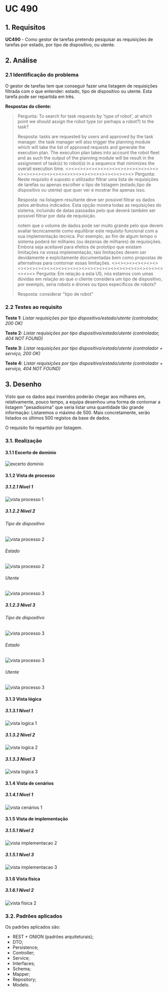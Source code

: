 # UC 490

## 1. Requisitos

**UC490** - Como gestor de tarefas pretendo pesquisar as requisições de tarefas por estado, por tipo de dispositivo, ou utente.

## 2. Análise

### 2.1 Identificação do problema

O gestor de tarefas tem que conseguir fazer uma listagem de requisições filtrada com o que entender: estado, tipo de dispositivo ou utente. Esta tarefa pode ser repartida em três.

**Respostas do cliente:**

> Pergunta: To search for task requests by 'type of robot', at which point we should assign the robot type (or perhaps a robot?) to the task?
>
> Resposta: tasks are requested by users and approved by the task manager. the task manager will also trigger the planning module which will take the list of approved requests and generate the execution plan. The execution plan takes into account the robot fleet and as such the output of the planning module will be result in the assignment of task(s) to robot(s) in a sequence that minimizes the overall execution time.
><><><><><><><><><><><><><><><><><><><><><><><><><><><><><><><><><><><><>
> Pergunta: Neste requisito é suposto o utilizador filtrar uma lista de requisições de tarefas ou apenas escolher o tipo de listagem (estado,tipo de dispositivo ou utente) que quer ver e mostrar lhe apenas isso.
>
> Resposta: na listagem resultante deve ser possivel filtrar os dados pelos atributos indicados. Esta opção mostra todas as requisições do sistema, incluindo de datas passadas pelo que deverá também ser possivel filtrar por data de requisição.
>
>notem que o volume de dados pode ser muito grande pelo que devem avaliar tecnicamente como equilibrar este requisito funcional com a sua implementação tecnica. Por exemplo, ao fim de algum tempo o sistema poderá ter milhares (ou dezenas de milhares) de requisições. Embora seja aceitavel para efeitos de prototipo que existam limitações na vossa implementação, tais limitações devem ser devidamente e explcitamente documentadas bem como propostas de alternativas para contornar essas limitações.
><><><><><><><><><><><><><><><><><><><><><><><><><><><><><><><><><><><><>
> Pergunta: Em relação a esta US, nós estamos com umas dúvidas em relação ao que o cliente considera um tipo de dispositivo, por exemplo, seria robots e drones ou tipos especificos de robots?
>
> Resposta: considerar "tipo de robot"

### 2.2 Testes ao requisito

**Teste 1:** *Listar requisições por tipo dispositivo/estado/utente (controlador, 200 OK)*

**Teste 2:** *Listar requisições por tipo dispositivo/estado/utente  (controlador, 404 NOT FOUND)*

**Teste 3:** *Listar requisições por tipo dispositivo/estado/utente  (controlador + serviço, 200 OK)*

**Teste 4:** *Listar requisições por tipo dispositivo/estado/utente  (controlador + serviço, 404 NOT FOUND)*

## 3. Desenho

Visto que os dados aqui inseridos poderão chegar aos milhares em, relativamente, pouco tempo, a equipa desenhou uma forma de contornar a listagem "pesadíssima" que seria listar uma quantidade tão grande informação:
Listaremos o máximo de 500. Mais concretamente, serão listados os últimos 500 registos da base de dados.

O requisito foi repartido por listagem.

### 3.1. Realização

#### 3.1.1 Excerto de domínio

![excerto dominio](ed.svg "mdgt/DM.puml")

#### 3.1.2 Vista de processo

##### 3.1.2.1 Nível 1

![vista processo 1](vp1.svg "Vista processo - nível 1")

##### 3.1.2.2 Nível 2

###### Tipo de dispositivo

![vista processo 2](vp2a.svg "Vista processo - nível 2")

###### Estado

![vista processo 2](vp2b.svg "Vista processo - nível 2")

###### Utente

![vista processo 3](vp2c.svg "Vista processo - nível 3")

##### 3.1.2.3 Nível 3

###### Tipo de dispositivo

![vista processo 3](vp3a.svg "Vista processo - nível 3")

###### Estado

![vista processo 3](vp3b.svg "Vista processo - nível 3")

###### Utente

![vista processo 3](vp3c.svg "Vista processo - nível 3")

#### 3.1.3 Vista lógica

##### 3.1.3.1 Nível 1

![vista logica 1](/docs/logical_view/level1/vl1.svg "Vista lógica - nível 1")

##### 3.1.3.2 Nível 2

![vista logica 2](/docs/logical_view/sprint3/level2/VL2.svg "Vista lógica - nível 2")

##### 3.1.3.3 Nível 3

![vista logica 3](/docs/logical_view/sprint3/level3/MDGT.svg "Vista lógica - nível 3")

#### 3.1.4 Vista de cenários

##### 3.1.4.1 Nível 1

![vista cenários 1](/docs/scenario_view/level1/sv1.svg "Vista cenários - nível 1")

#### 3.1.5 Vista de implementação

##### 3.1.5.1 Nível 2

![vista implementacao 2](/docs/implementation_view/iv2.svg "Vista implementação - nível 2")

##### 3.1.5.1 Nível 3

![vista implementacao 3](/docs/implementation_view/iv3.svg "Vista implementação - nível 3")

#### 3.1.6 Vista física

##### 3.1.6.1 Nível 2

![vista física 2](/docs/physical_view/level2/sprint3/VF2.svg "Vista física - nível 2")

### 3.2. Padrões aplicados

Os padrões aplicados são:

- REST + ONION (padrões arquiteturais);
- DTO;
- Persistence;
- Controller;
- Service;
- Interfaces;
- Schema;
- Mapper;
- Repository;
- Modelo.
